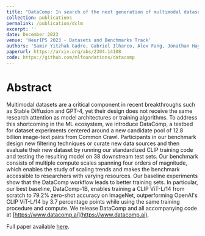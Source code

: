 ```yaml
---
title: "DataComp: In search of the next generation of multimodal datasets"
collection: publications
permalink: /publication/dclm
excerpt: ''
date: December 2023
venue: 'NeurIPS 2023 - Datasets and Benchmarks Track'
authors: 'Samir Yitzhak Gadre, Gabriel Ilharco, Alex Fang, Jonathan Hayase, <strong>Georgios Smyrnis</strong>, Thao Nguyen, Ryan Marten, Mitchell Wortsman, Dhruba Ghosh, Jieyu Zhang, Eyal Orgad, Rahim Entezari, Giannis Daras, Sarah Pratt, Vivek Ramanujan, Yonatan Bitton, Kalyani Marathe, Stephen Mussmann, Richard Vencu, Mehdi Cherti, Ranjay Krishna, Pang Wei Koh, Olga Saukh, Alexander Ratner, Shuran Song, Hannaneh Hajishirzi, Ali Farhadi, Romain Beaumont, Sewoong Oh, Alex Dimakis, Jenia Jitsev, Yair Carmon, Vaishaal Shankar, Ludwig Schmidt'
paperurl: https://arxiv.org/abs/2304.14108
code: https://github.com/mlfoundations/datacomp
---
```


# Abstract

Multimodal datasets are a critical component in recent breakthroughs such as Stable Diffusion and GPT-4, yet their design does not receive the same research attention as model architectures or training algorithms. To address this shortcoming in the ML ecosystem, we introduce DataComp, a testbed for dataset experiments centered around a new candidate pool of 12.8 billion image-text pairs from Common Crawl. Participants in our benchmark design new filtering techniques or curate new data sources and then evaluate their new dataset by running our standardized CLIP training code and testing the resulting model on 38 downstream test sets. Our benchmark consists of multiple compute scales spanning four orders of magnitude, which enables the study of scaling trends and makes the benchmark accessible to researchers with varying resources. Our baseline experiments show that the DataComp workflow leads to better training sets. In particular, our best baseline, DataComp-1B, enables training a CLIP ViT-L/14 from scratch to 79.2% zero-shot accuracy on ImageNet, outperforming OpenAI's CLIP ViT-L/14 by 3.7 percentage points while using the same training procedure and compute. We release DataComp and all accompanying code at [https://www.datacomp.ai](https://www.datacomp.ai).

Full paper available [here](https://arxiv.org/abs/2304.14108).
